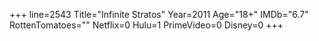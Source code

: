 +++
line=2543
Title="Infinite Stratos"
Year=2011
Age="18+"
IMDb="6.7"
RottenTomatoes=""
Netflix=0
Hulu=1
PrimeVideo=0
Disney=0
+++

